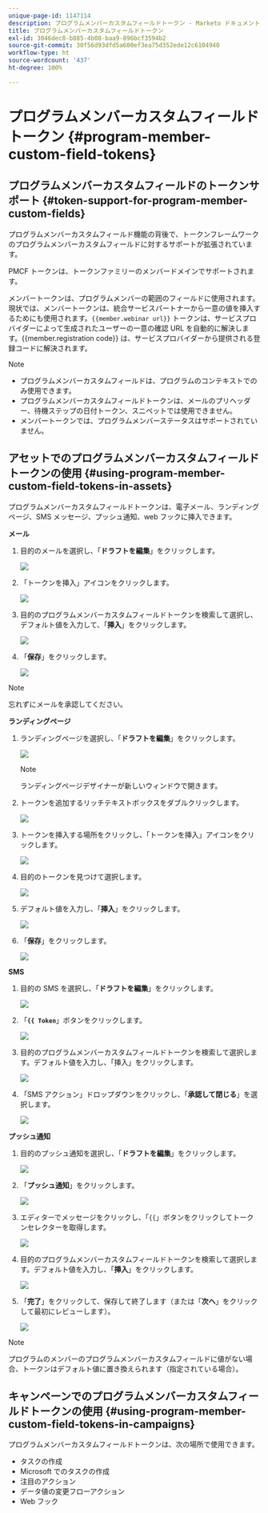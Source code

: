 ```yaml
---
unique-page-id: 1147114
description: プログラムメンバーカスタムフィールドトークン - Marketo ドキュメント - 製品ドキュメント
title: プログラムメンバーカスタムフィールドトークン
exl-id: 3046dec8-b885-4b08-baa9-896bcf3594b2
source-git-commit: 30f56d93dfd5a600ef3ea75d352ede12c6104940
workflow-type: ht
source-wordcount: '437'
ht-degree: 100%

---
```


# プログラムメンバーカスタムフィールドトークン {#program-member-custom-field-tokens}

## プログラムメンバーカスタムフィールドのトークンサポート {#token-support-for-program-member-custom-fields}

プログラムメンバーカスタムフィールド機能の背後で、トークンフレームワークのプログラムメンバーカスタムフィールドに対するサポートが拡張されています。

PMCF トークンは、トークンファミリーのメンバードメインでサポートされます。

メンバートークンは、プログラムメンバーの範囲のフィールドに使用されます。現状では、メンバートークンは、統合サービスパートナーから一意の値を挿入するためにも使用されます。`{{member.webinar url}}` トークンは、サービスプロバイダーによって生成されたユーザーの一意の確認 URL を自動的に解決します。{{member.registration code}} は、サービスプロバイダーから提供される登録コードに解決されます。

>[!NOTE]
>
>* プログラムメンバーカスタムフィールドは、プログラムのコンテキストでのみ使用できます。
>* プログラムメンバーカスタムフィールドトークンは、メールのプリヘッダー、待機ステップの日付トークン、スニペットでは使用できません。
>* メンバートークンでは、プログラムメンバーステータスはサポートされていません。


## アセットでのプログラムメンバーカスタムフィールドトークンの使用 {#using-program-member-custom-field-tokens-in-assets}

プログラムメンバーカスタムフィールドトークンは、電子メール、ランディングページ、SMS メッセージ、プッシュ通知、web フックに挿入できます。

**メール**

1. 目的のメールを選択し、「**ドラフトを編集**」をクリックします。

   ![](assets/program-member-custom-field-tokens-1.png)

1. 「トークンを挿入」アイコンをクリックします。

   ![](assets/program-member-custom-field-tokens-2.png)

1. 目的のプログラムメンバーカスタムフィールドトークンを検索して選択し、デフォルト値を入力して、「**挿入**」をクリックします。

   ![](assets/program-member-custom-field-tokens-3.png)

1. 「**保存**」をクリックします。

   ![](assets/program-member-custom-field-tokens-4.png)

>[!NOTE]
>
>忘れずにメールを承認してください。

**ランディングページ**

1. ランディングページを選択し、「**ドラフトを編集**」をクリックします。

   ![](assets/program-member-custom-field-tokens-5.png)

   >[!NOTE]
   >
   >ランディングページデザイナーが新しいウィンドウで開きます。

1. トークンを追加するリッチテキストボックスをダブルクリックします。

   ![](assets/program-member-custom-field-tokens-6.png)

1. トークンを挿入する場所をクリックし、「トークンを挿入」アイコンをクリックします。

   ![](assets/program-member-custom-field-tokens-7.png)

1. 目的のトークンを見つけて選択します。

   ![](assets/program-member-custom-field-tokens-8.png)

1. デフォルト値を入力し、「**挿入**」をクリックします。

   ![](assets/program-member-custom-field-tokens-9.png)

1. 「**保存**」をクリックします。

   ![](assets/program-member-custom-field-tokens-10.png)

**SMS**

1. 目的の SMS を選択し、「**ドラフトを編集**」をクリックします。

   ![](assets/program-member-custom-field-tokens-11.png)

1. 「**`{{ Token`**」ボタンをクリックします。

   ![](assets/program-member-custom-field-tokens-12.png)

1. 目的のプログラムメンバーカスタムフィールドトークンを検索して選択します。デフォルト値を入力し、「挿入」をクリックします。

   ![](assets/program-member-custom-field-tokens-13.png)

1. 「SMS アクション」ドロップダウンをクリックし、「**承認して閉じる**」を選択します。

   ![](assets/program-member-custom-field-tokens-14.png)

**プッシュ通知**

1. 目的のプッシュ通知を選択し、「**ドラフトを編集**」をクリックします。

   ![](assets/program-member-custom-field-tokens-15.png)

1. 「**プッシュ通知**」をクリックします。

   ![](assets/program-member-custom-field-tokens-16.png)

1. エディターでメッセージをクリックし、「`{{`」ボタンをクリックしてトークンセレクターを取得します。

   ![](assets/program-member-custom-field-tokens-17.png)

1. 目的のプログラムメンバーカスタムフィールドトークンを検索して選択します。デフォルト値を入力し、「**挿入**」をクリックします。

   ![](assets/program-member-custom-field-tokens-18.png)

1. 「**完了**」をクリックして、保存して終了します（または「**次へ**」をクリックして最初にレビューします）。

   ![](assets/program-member-custom-field-tokens-19.png)

>[!NOTE]
>
>プログラムのメンバーのプログラムメンバーカスタムフィールドに値がない場合、トークンはデフォルト値に置き換えられます（指定されている場合）。

## キャンペーンでのプログラムメンバーカスタムフィールドトークンの使用 {#using-program-member-custom-field-tokens-in-campaigns}

プログラムメンバーカスタムフィールドトークンは、次の場所で使用できます。

* タスクの作成
* Microsoft でのタスクの作成
* 注目のアクション
* データ値の変更フローアクション
* Web フック
